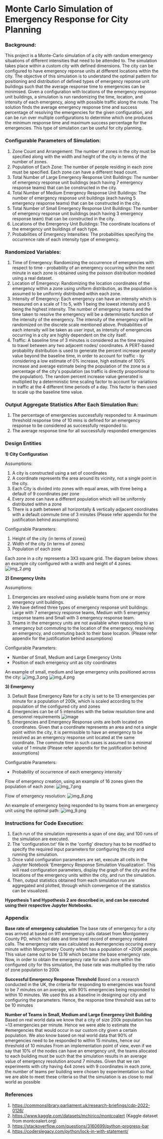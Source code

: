 # Monte Carlo Simulation of Emergency Response for City Planning



### **Background:**
This project is a Monte-Carlo simulation of a city with random emergency situations of different intensities that need to be attended to. The simulation takes place within a custom city with defined dimensions. The city can be configured to have emergency reponse units at different locations within the city. The objective of this simulation is to understand the optimal pattern for positioning and distribution of defined types of emergency reponse unit buildings such that the average response time to emergencies can be minimised. Given a configuration with locations of the emergency response unit buildings, a simulation is run randomizing the time, location, and intensity of each emergency, along with possible traffic along the route. The solution finds the average emergency response time and success percentage of resolving the emergencies for the given configuration, and can be run over multiple configurations to determine which one produces the minimum response time and maximum success percentage for the emergencies. This type of simulation can be useful for city planning.



### **Configurable Parameters of Simulation:**
1. Zone Count and Arrangement: The number of zones in the city must be specified along with the width and height of the city in terms of the number of zones.
2. Population of Each Zone: The number of people residing in each zone must be specified. Each zone can have a different head count.
3. Total Number of Large Emergency Response Unit Buildings: The number of emergency response unit buildings (each having 7 emergency response teams) that can be        constructed in the city.
4. Total Number of Medium Emergency Response Unit Buildings: The number of emergency response unit buildings (each having 5 emergency response teams) that can be      constructed in the city.
5. Total Number of Small Emergency Response Unit Buildings: The number of emergency response unit buildings (each having 3 emergency response team) that can be        constructed in the city.
6. Locations of the Emergency Unit Buildings: The coordinate locations of the emergency unit buildings of each type.
7. Probabilities of Emergency Intensities: The probabilities specifying the occurrence rate of each intensity type of emergency.




### **Randomized Variables:**
1. Time of Emergency: Randomizing the occurrence of emergencies with respect to time - probability of an emergency occurring within the next minute in each zone is obtained using the poisson distribution modeled using a real dataset.
2. Location of Emergency: Randomizing the location coordinates of the emergency within a zone using uniform distribution, as the population is assumed to be uniformly distributed within each zone.
3. Intensity of Emergency: Each emergency can have an intensity which is measured on a scale of 1 to 5, with 1 being the lowest intensity and 5 being the highest intensity. The number of emergency teams and the time taken to resolve the emergency will be a deterministic function of the intensity of the emergency. The intensity of the emergency will be randomized on the discrete scale mentioned above. Probabilities of each intensity will be taken as user input, as intensity of emergencies occurring in a city are highly dependent on the city itself.
4. Traffic: A baseline time of 3 minutes is considered as the time required to travel between any two adjacent nodes/ coordinates. A PERT-based probability distribution is used to generate the percent increase penalty value beyond the baseline time, in order to account for traffic - by considering a low estimate of 0% increase, high estimate of 100% increase and average estimate being the population of the zone as a percentage of the city's population (as traffic is directly proportional to the population). The random percent increase value generated is multiplied by a deterministic time scaling factor to account for variations in traffic at the 4 different time periods of a day. This factor is then used to scale up the baseline time value.  




### **Output Aggregate Statistics After Each Simulation Run:**
1) The percentage of emergencies successfully responded to: A maximum threshold response time of 10 mins is defined for an emergency response to be considered as successfully responded to.
2) The average response time for all successfully responded emergencies




### **Design Entities**

**1) City Configuration**

Assumptions: 
1. A city is constructed using a set of coordinates
2. A coordinate represents the area around its vicinity, not a single point in the city.
3. Each City is divided into zones with equal areas, with three being a default of 9 coordinates per zone
4. Every zone can have a different population which will be uniformly distributed within a zone
5. There is a path between all horizontally & vertically adjacent coordinates with a default commute time of 3 minutes 
(Please refer appendix for the justification behind assumptions)


Configurable Parameters:
1. Height of the city (in terms of zones)
2. Width of the city (in terms of zones)
3. Population of each zone

Each zone in a city represents a 3X3 square grid. The diagram below shows an example city configured with a width and height of 4 zones.
![img_2.png](images/img_2.png)


**2) Emergency Units**

Assumptions:
1. Emergencies are resolved using available teams from one or more emergency unit buildings.
2. We have defined three types of emergency response unit buildings: Large with 7 emergency response teams, Medium with 5 emergency response teams and Small with 3    emergency response team. 
3. Teams in the emergency units are not available when responding to an emergency but commuting to the location of the emergency, resolving an emergency, and          commuting back to their base location.
(Please refer appendix for the justification behind assumptions)

Configurable Parameters:
- Number of Small, Medium and Large Emergency Units
- Position of each emergency unit as city coordinates

An example of small, medium and large emergency units positioned across the city:
![img_3.png](images/img_3.png)
![img_4.png](images/img_4.png)


**3) Emergency**

3. Default Base Emergency Rate for a city is set to be 13 emergencies per minute for a population of 200k, which is scaled according to the population of the          configured city and zones
4. Emergencies can be of 5 intensities with the below resolution time and personnel requirements
![image](https://user-images.githubusercontent.com/47455312/206881503-28ffcd49-657f-4510-ae8e-73c869fc54a6.png)
5. Emergencies and Emergency Response units are both located on coordinates. Given that a coordinate represents an area and not a single point within the city, it      is permissible to have an emergency to be resolved as an emergency response unit located at the same coordinate. The commute time in such cases is assumed to a      minimal value of 1 minute
(Please refer appendix for the justification behind assumptions)

Configurable Parameters:
- Probability of occurrence of each emergency intensity

Flow of emergency creation, using an example of 16 zones given the population of each zone:
![img_7.png](images/img_7.png)

Flow of emergency resolution:
![img_8.png](images/img_8.png)

An example of emergency being responded to by teams from an emergency unit using the optimal path:
![img_9.png](images/img_9.png)




### **Instructions for Code Execution:**
1) Each run of the simulation represents a span of one day, and 100 runs of the simulation are executed.
2) The 'configuration.txt' file in the 'config' directory has to be modified to specify the required input parameters for configuring the city and running the simulation.
3) Once valid configuration parameters are set, execute all cells in the Jupyter Notebook 'Emergency Response Simulation Visualization'. This will read configuration parameters, display the graph of the city and the locations of the emergency units within the city, and run the simulation.
4) Then, output statistics obtained from each simulation run are aggregated and plotted, through which convergence of the statistics can be visualized.

**Hypothesis 1 and Hypothesis 2 are described in, and can be executed using their respective Jupyter Notebooks.**




### Appendix

**Base rate of emergency calculation**
The base rate of emergency for a city was arrived at based on 911 emergency calls dataset from Montgomery County PD, which had date and time level record of emergency related calls. The emergency rate was calculated as #emergencies occuring every minute within Mongometry County which has a population of ~200K people. This value came out to be 13.16 which became the base emergency rate. Now, in order to obtain the emergency rate for each zone within the configured city for this simulation, the base rate was multiplied by the ratio of zone population to 200k

**Successful Emergency Response Threshold**
Based on a research conducted in the UK, the criteria for responding to emergencies was found to be 7 minutes on an average, with 90% emergencies being responded to within 10 minutes. We used this as a baseline in designing our city and configuring the parameters. Hence, the response time threshold was set to be 10 minutes

**Number of Teams in Small, Medium and Large Emergency Unit Building**
Based on real world data we know that a city of size 200k population has ~13 emergencies per minute. Hence we were able to estimate the #emergencies that would occur in our custom city given a certain population. We also know based on real world data that 90% of emergencies need to be responded to within 15 minutes, hence our threshold of 10 minutes From an implementation point of view, even if we say that 10% of the nodes can have an emergency unit, the teams allocated to each building must be such that the simulation results in an average value of emergency resolution around 7 minutes. Given that we ran experiments with city having 4x4 zones with 9 coordinates in each zone, the number of teams per building were chosen by experimentation so that we are able to meet these criteria so that the simulation is as close to real world as possible





### **References**
1) https://commonslibrary.parliament.uk/research-briefings/cdp-2022-0126/ 
2) https://www.kaggle.com/datasets/mchirico/montcoalert (Kaggle dataset from montcoalert.org)
3) https://stackoverflow.com/questions/3160699/python-progress-bar
4) https://coderslegacy.com/python/lock-in-with-statement/
